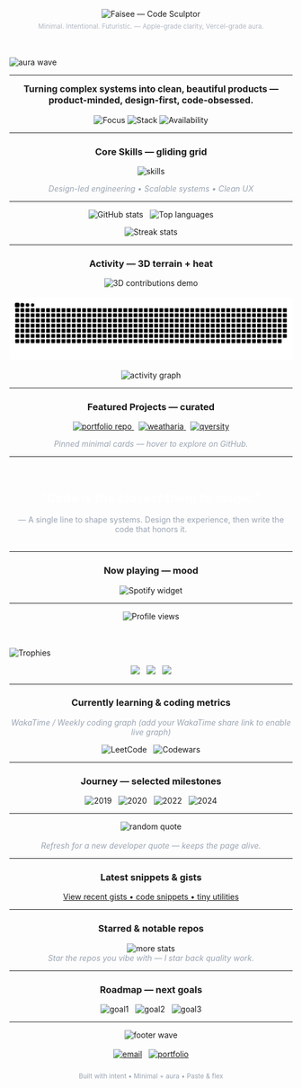 <!-- ============================================================
  Faisee — Apple × Vercel Aura README
  One-file, minimal + dark glass aesthetic, with dynamic widgets
  Copy -> Paste -> Flex
  ============================================================ -->

<!-- ================= HERO / TITLE (Typing SVG + Subline) ================= -->
<p align="center">
  <!-- Typing banner (big, clean) -->
  <img src="https://readme-typing-svg.demolab.com?font=Inter&size=44&duration=3000&pause=900&color=FFFFFF&center=true&vCenter=true&width=950&height=120&lines=FAISEE%20%7C%20CODE%20SCULPTOR;SCULPTING%20SILICON%20&%20STORY" alt="Faisee — Code Sculptor" />

  <!-- Subline in a gentle, small font -->
  <br/>
  <sub style="color:#B0B7C3;">
    Minimal. Intentional. Futuristic. — Apple-grade clarity, Vercel-grade aura.
  </sub>

  <!-- Aura wave divider -->
  <br/><br/>
  <img src="https://capsule-render.vercel.app/api?type=waving&color=0:0f172a,100:6b21a8&height=80&section=header&animation=fadeIn" alt="aura wave" />
</p>

---

<!-- ================= ABOUT (One-liner + badges) ================= -->
<p align="center">
  <strong style="font-size:16px">Turning complex systems into clean, beautiful products — product-minded, design-first, code-obsessed.</strong>
  <br/><br/>
  <img src="https://img.shields.io/badge/Focus-Product%20&%20UX-0ea5a4?style=for-the-badge&logo=figma&logoColor=white" alt="Focus" />
  <img src="https://img.shields.io/badge/Stack-Next.js%20%7C%20React%20%7C%20TS-111827?style=for-the-badge&logo=next.js&logoColor=white" alt="Stack" />
  <img src="https://img.shields.io/badge/Availability-Open%20to%20work-111827?style=for-the-badge&logo=github&logoColor=white" alt="Availability" />
</p>

---

<!-- ================= SKILLS GRID (glassy minimal icons) ================= -->
<h3 align="center">Core Skills — gliding grid</h3>
<p align="center">
  <img src="https://skillicons.dev/icons?i=next,react,ts,js,nodejs,tailwind,figma,python,vscode&theme=dark" alt="skills" />
</p>

<p align="center"><em style="color:#9AA4B2">Design-led engineering • Scalable systems • Clean UX</em></p>

---

<!-- ================= GLASS PANEL: STATS + LANGUAGES ================= -->
<p align="center">
  <!-- GitHub stat card (glass feel via theme) -->
  <img src="https://github-readme-stats.vercel.app/api?username=devfaisee&show_icons=true&theme=tokyonight&hide_border=true&count_private=true" height="160" alt="GitHub stats" />
  &nbsp;
  <!-- Top languages -->
  <img src="https://github-readme-stats.vercel.app/api/top-langs/?username=devfaisee&layout=compact&theme=tokyonight&hide_border=true" height="160" alt="Top languages" />
</p>

<!-- Streak (compact) -->
<p align="center">
  <img src="https://streak-stats.demolab.com?user=devfaisee&theme=tokyonight&hide_border=true" height="120" alt="Streak stats" />
</p>

---

<!-- ================= 3D CONTRIBUTION / SNAKE / HEATMAP ================= -->
<h3 align="center">Activity — 3D terrain + heat</h3>
<p align="center">
  <!-- 3D contribution demo GIF (works as an eye-catcher) -->
  <img src="https://github.com/ashutosh00710/github-readme-3d-contrib/blob/main/docs/demo.gif?raw=true" width="680" alt="3D contributions demo" />
  <br/><br/>
  <!-- Contribution snake -->
  <img src="https://raw.githubusercontent.com/Platane/snk/output/github-contribution-grid-snake.svg" alt="contrib snake" />
  <br/><br/>
  <!-- Activity heatmap -->
  <img src="https://github-readme-activity-graph.vercel.app/graph?username=devfaisee&theme=github-compact&hide_border=true" alt="activity graph" />
</p>

---

<!-- ================= AURA CARDS: PROJECTS (minimal cards) ================= -->
<h3 align="center">Featured Projects — curated</h3>
<p align="center">
  <a href="https://github.com/devfaisee/portfolio-by-faisee">
    <img src="https://github-readme-stats.vercel.app/api/pin/?username=devfaisee&repo=portfolio-by-faisee&theme=nightowl&hide_border=true" alt="portfolio repo" />
  </a>
  &nbsp;
  <a href="https://github.com/devfaisee/weatharia">
    <img src="https://github-readme-stats.vercel.app/api/pin/?username=devfaisee&repo=weatharia&theme=nightowl&hide_border=true" alt="weatharia" />
  </a>
  &nbsp;
  <a href="https://github.com/devfaisee/qversity">
    <img src="https://github-readme-stats.vercel.app/api/pin/?username=devfaisee&repo=qversity&theme=nightowl&hide_border=true" alt="qversity" />
  </a>
</p>

<p align="center"><em style="color:#9AA4B2">Pinned minimal cards — hover to explore on GitHub.</em></p>

---

<!-- ================= EPIC QUOTE (centerpiece, Apple-like) ================= -->
<section align="center">
  <br/>
  <h2 style="font-weight:700; color:#FFFFFF; letter-spacing:0.6px">"Code is the closest thing to magic."</h2>
  <p style="color:#9AA4B2; max-width:720px; margin:0 auto">
    — A single line to shape systems. Design the experience, then write the code that honors it.
  </p>
  <br/>
</section>

---

<!-- ================= MUSIC & MOOD (Spotify now playing) ================= -->
<h3 align="center">Now playing — mood</h3>
<p align="center">
  <!-- Replace UID with your spotify UID if desired (placeholder used if empty) -->
  <img src="https://spotify-github-profile.vercel.app/api/view?uid=31ak7ss6shzy7h4k76m54o3g7qay&cover_image=true&theme=novatorem&bar_color=53b14f&bar_color_cover=false" alt="Spotify widget" />
</p>

---

<!-- ================= SOCIAL / VISITOR / TROPHIES ================= -->
<p align="center">
  <!-- Visitor counter -->
  <img src="https://komarev.com/ghpvc/?username=devfaisee&label=Profile%20Views&color=6b21a8&style=for-the-badge" alt="Profile views" />

  <!-- Trophies -->
  <br/><br/>
  <img src="https://github-profile-trophy.vercel.app/?username=devfaisee&theme=onestar&no-frame=true&row=1&column=6" alt="Trophies" />
</p>

<p align="center">
  <!-- Social icons minimal -->
  <a href="https://twitter.com/your_twitter" title="Twitter"><img src="https://img.shields.io/badge/Twitter-@your_twitter-1DA1F2?style=for-the-badge&logo=twitter&logoColor=white"></a>
  &nbsp;
  <a href="https://www.linkedin.com/in/your_linkedin" title="LinkedIn"><img src="https://img.shields.io/badge/LinkedIn-your_linkedin-0A66C2?style=for-the-badge&logo=linkedin&logoColor=white"></a>
  &nbsp;
  <a href="https://youtube.com/channel/your_channel" title="YouTube"><img src="https://img.shields.io/badge/YouTube-Channel-FF0000?style=for-the-badge&logo=youtube&logoColor=white"></a>
</p>

---

<!-- ================= LEARNING / WAKATIME / CODING STATS ================= -->
<h3 align="center">Currently learning & coding metrics</h3>
<p align="center">
  <!-- Replace WAKATIME_USERNAME with your WakaTime username to show weekly stats -->
  <!-- Example: https://wakatime.com/share/@username/graph.svg -->
  <!-- Placeholder: uncomment and replace to enable -->
  <!-- <img src="https://wakatime.com/share/@WAKATIME_USERNAME/your-graph-id.svg" alt="WakaTime" /> -->
  <em style="color:#9AA4B2">WakaTime / Weekly coding graph (add your WakaTime share link to enable live graph)</em>
</p>

<p align="center">
  <!-- LeetCode / Codewars placeholder badges (replace handles) -->
  <img src="https://img.shields.io/badge/LeetCode-username-FFA116?style=flat-square&logo=leetcode&logoColor=white" alt="LeetCode"/>
  &nbsp;
  <img src="https://img.shields.io/badge/Codewars-username-AD2B2B?style=flat-square&logo=codewars&logoColor=white" alt="Codewars"/>
</p>

---

<!-- ================= TIMELINE / MILESTONES (minimal vertical) ================= -->
<h3 align="center">Journey — selected milestones</h3>

<p align="center">
  <img src="https://img.shields.io/badge/2019-Started%20hacking-111827?style=flat-square&logo=github" alt="2019" />
  &nbsp;
  <img src="https://img.shields.io/badge/2020-First%20OSS%20PR-111827?style=flat-square&logo=github" alt="2020" />
  &nbsp;
  <img src="https://img.shields.io/badge/2022-Solo%20Product%20Launch-111827?style=flat-square&logo=vercel" alt="2022" />
  &nbsp;
  <img src="https://img.shields.io/badge/2024-Scaling%20&%20Design-111827?style=flat-square&logo=figma" alt="2024" />
</p>

---

<!-- ================= RANDOM QUOTES / JOKES (dynamic) ================= -->
<p align="center">
  <img src="https://quotes-github-readme.vercel.app/api?type=horizontal&theme=radical" alt="random quote" />
  <br/><br/>
  <img src="https://r.jina.ai/http://r.jina.ai/http://r.jina.ai/http://quotes.stormconsultancy.co.uk/random.json" alt="dev joke placeholder" style="display:none"/>
  <em style="color:#9AA4B2">Refresh for a new developer quote — keeps the page alive.</em>
</p>

---

<!-- ================= GISTS / LATEST WORK (links) ================= -->
<h3 align="center">Latest snippets & gists</h3>
<p align="center">
  <a href="https://gist.github.com/devfaisee" title="Gists">View recent gists • code snippets • tiny utilities</a>
</p>

---

<!-- ================= STARRED / CONTRIBUTIONS (showcase) ================= -->
<h3 align="center">Starred & notable repos</h3>
<p align="center">
  <img src="https://github-readme-stats.vercel.app/api?username=devfaisee&show_icons=true&theme=tokyonight&hide_border=true&count_private=true&include_all_commits=true" height="130" alt="more stats" />
  <br/>
  <em style="color:#9AA4B2">Star the repos you vibe with — I star back quality work.</em>
</p>

---

<!-- ================= ROADMAP / NEXT GOALS (cards) ================= -->
<h3 align="center">Roadmap — next goals</h3>
<p align="center">
  <img src="https://img.shields.io/badge/Goal-CLI%20tool%20for%20devs-6b21a8?style=for-the-badge" alt="goal1" />
  &nbsp;
  <img src="https://img.shields.io/badge/Goal-Design%20System%20Library-06b6d4?style=for-the-badge" alt="goal2" />
  &nbsp;
  <img src="https://img.shields.io/badge/Goal-Learn%20Rust-8b5cf6?style=for-the-badge" alt="goal3" />
</p>

---

<!-- ================= FOOTER AURA (dual wave + connect) ================= -->
<p align="center">
  <img src="https://capsule-render.vercel.app/api?type=waving&height=140&color=0:0f172a,100:4c1d95&text=Thanks%20for%20visiting!&fontAlign=50&fontAlignY=40&animation=twinkling&desc=Let%27s%20build%20something%20great%20together&descSize=16" alt="footer wave" />
  <br/><br/>
  <a href="mailto:hello@yourdomain.com"><img src="https://img.shields.io/badge/Email-hello%40yourdomain.com-111827?style=for-the-badge&logo=gmail&logoColor=white" alt="email" /></a>
  &nbsp;
  <a href="https://faisee.dev"><img src="https://img.shields.io/badge/Portfolio-faisee.dev-111827?style=for-the-badge&logo=vercel&logoColor=white" alt="portfolio" /></a>
  <br/><br/>
  <sub style="color:#9AA4B2">Built with intent • Minimal + aura • Paste & flex</sub>
</p>

<!-- ================= NOTES & OPT-IN UPDATES (how to personalize) ================= -->
<!--
  Personalization notes (optional):
  - Replace "your_twitter", "your_linkedin", "your_channel" with real profiles.
  - Replace Spotify UID with your UID in the Spotify widget.
  - Add WakaTime share link to show real coding graph.
  - Tweak colors in capsule-render endpoints (hex-like positions).
  - Remove any widgets you don't want — everything here uses static images/badges so it's safe for GitHub.
-->